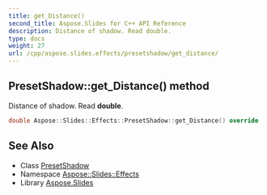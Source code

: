 ```yaml
---
title: get_Distance()
second_title: Aspose.Slides for C++ API Reference
description: Distance of shadow. Read double.
type: docs
weight: 27
url: /cpp/aspose.slides.effects/presetshadow/get_distance/
---
```

## PresetShadow::get_Distance() method


Distance of shadow. Read **double**.

```cpp
double Aspose::Slides::Effects::PresetShadow::get_Distance() override
```

## See Also

* Class [PresetShadow](./)
* Namespace [Aspose::Slides::Effects](../)
* Library [Aspose.Slides](../../)